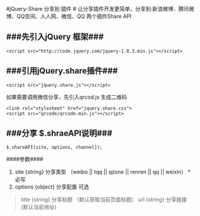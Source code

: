 #jQuery-Share 分享到 插件 #
让分享插件开发更简单，分享到:新浪微博、腾讯微博、QQ空间、人人网、微信、QQ
两个插件Share API 


###先引入jQuery 框架###
-----------------------

    <script src="http://code.jquery.com/jquery-1.8.3.min.js"></script>

###引用jQuery.share插件###
-----------------------

    <script src="jquery.share.js"></script>

如果需要调用微信分享，先引入qrcod.js 生成二维码

    <link rel="stylesheet" href="jquery.share.css">
    <script src="qrcode/qrcode.min.js"></script>
    
###分享 $.shraeAPI说明###
-----------------------

    $.shareAPI(site, options, channel});
    
####参数####
1. site      {string}  分享类型 （weibo || tqq || qzone || renren || qq || weixin） *必写
2. options   {object}  分享配置 可选
>   title   {string}  分享标题 （默认获取当前页面标题）
>   url     {string}  分享链接  (默认当前地址)

